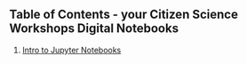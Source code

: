 ## Table of Contents - your Citizen Science Workshops Digital Notebooks

1. [Intro to Jupyter Notebooks](workshops/intro_to_jupyter.ipynb)
